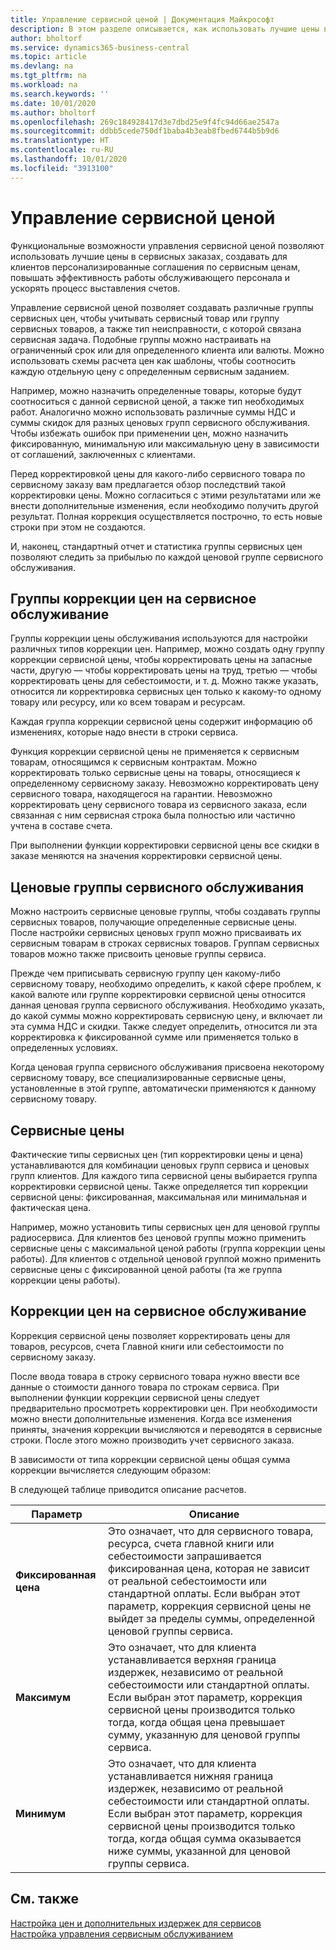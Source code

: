 ```yaml
---
title: Управление сервисной ценой | Документация Майкрософт
description: В этом разделе описывается, как использовать лучшие цены в сервисных заказах, создавать для клиентов персонализированные соглашения по сервисным ценам, повышать эффективность работы обслуживающего персонала и ускорять процесс выставления счетов.
author: bholtorf
ms.service: dynamics365-business-central
ms.topic: article
ms.devlang: na
ms.tgt_pltfrm: na
ms.workload: na
ms.search.keywords: ''
ms.date: 10/01/2020
ms.author: bholtorf
ms.openlocfilehash: 269c184928417d3e7dbd25e9f4fc94d66ae2547a
ms.sourcegitcommit: ddbb5cede750df1baba4b3eab8fbed6744b5b9d6
ms.translationtype: HT
ms.contentlocale: ru-RU
ms.lasthandoff: 10/01/2020
ms.locfileid: "3913100"
---
```

# <a name="service-price-management"></a>Управление сервисной ценой
Функциональные возможности управления сервисной ценой позволяют использовать лучшие цены в сервисных заказах, создавать для клиентов персонализированные соглашения по сервисным ценам, повышать эффективность работы обслуживающего персонала и ускорять процесс выставления счетов.  
  
Управление сервисной ценой позволяет создавать различные группы сервисных цен, чтобы учитывать сервисный товар или группу сервисных товаров, а также тип неисправности, с которой связана сервисная задача. Подобные группы можно настраивать на ограниченный срок или для определенного клиента или валюты. Можно использовать схемы расчета цен как шаблоны, чтобы соотносить каждую отдельную цену с определенным сервисным заданием.  
  
Например, можно назначить определенные товары, которые будут соотноситься с данной сервисной ценой, а также тип необходимых работ. Аналогично можно использовать различные суммы НДС и суммы скидок для разных ценовых групп сервисного обслуживания. Чтобы избежать ошибок при применении цен, можно назначить фиксированную, минимальную или максимальную цену в зависимости от соглашений, заключенных с клиентами.  
  
Перед корректировкой цены для какого-либо сервисного товара по сервисному заказу вам предлагается обзор последствий такой корректировки цены. Можно согласиться с этими результатами или же внести дополнительные изменения, если необходимо получить другой результат. Полная коррекция осуществляется построчно, то есть новые строки при этом не создаются.  
  
И, наконец, стандартный отчет и статистика группы сервисных цен позволяют следить за прибылью по каждой ценовой группе сервисного обслуживания.  
  
## <a name="service-price-adjustment-groups"></a>Группы коррекции цен на сервисное обслуживание  
Группы коррекции цены обслуживания используются для настройки различных типов коррекции цен. Например, можно создать одну группу коррекции сервисной цены, чтобы корректировать цены на запасные части, другую — чтобы корректировать цены на труд, третью — чтобы корректировать цены для себестоимости, и т. д. Можно также указать, относится ли корректировка сервисных цен только к какому-то одному товару или ресурсу, или ко всем товарам и ресурсам.  
  
Каждая группа коррекции сервисной цены содержит информацию об изменениях, которые надо внести в строки сервиса.  
  
Функция коррекции сервисной цены не применяется к сервисным товарам, относящимся к сервисным контрактам. Можно корректировать только сервисные цены на товары, относящиеся к определенному сервисному заказу. Невозможно корректировать цену сервисного товара, находящегося на гарантии. Невозможно корректировать цену сервисного товара из сервисного заказа, если связанная с ним сервисная строка была полностью или частично учтена в составе счета.  
  
При выполнении функции корректировки сервисной цены все скидки в заказе меняются на значения корректировки сервисной цены.  
  
## <a name="service-price-groups"></a>Ценовые группы сервисного обслуживания  
Можно настроить сервисные ценовые группы, чтобы создавать группы сервисных товаров, получающие определенные сервисные цены. После настройки сервисных ценовых групп можно присваивать их сервисным товарам в строках сервисных товаров. Группам сервисных товаров можно также присвоить ценовые группы сервиса.  
  
Прежде чем приписывать сервисную группу цен какому-либо сервисному товару, необходимо определить, к какой сфере проблем, к какой валюте или группе корректировки сервисной цены относится данная ценовая группа сервисного обслуживания. Необходимо указать, до какой суммы можно корректировать сервисную цену, и включает ли эта сумма НДС и скидки. Также следует определить, относится ли эта корректировка к фиксированной сумме или применяется только в определенных условиях.  
  
Когда ценовая группа сервисного обслуживания присвоена некоторому сервисному товару, все специализированные сервисные цены, установленные в этой группе, автоматически применяются к данному сервисному товару.  
  
## <a name="service-pricing"></a>Сервисные цены  
Фактические типы сервисных цен (тип корректировки цены и цена) устанавливаются для комбинации ценовых групп сервиса и ценовых групп клиентов. Для каждого типа сервисной цены выбирается группа корректировки сервисной цены. Также определяется тип коррекции сервисной цены: фиксированная, максимальная или минимальная и фактическая цена.  
  
Например, можно установить типы сервисных цен для ценовой группы радиосервиса. Для клиентов без ценовой группы можно применить сервисные цены с максимальной ценой работы (группа коррекции цены работы). Для клиентов с отдельной ценовой группой можно применить сервисные цены с фиксированной ценой работы (та же группа коррекции цены работы).  
  
## <a name="service-price-adjustment"></a>Коррекции цен на сервисное обслуживание  
Коррекция сервисной цены позволяет корректировать цены для товаров, ресурсов, счета Главной книги или себестоимости по сервисному заказу.  
  
После ввода товара в строку сервисного товара нужно ввести все данные о стоимости данного товара по строкам сервиса. При выполнении функции коррекции сервисной цены следует предварительно просмотреть корректировки цен. При необходимости можно внести дополнительные изменения. Когда все изменения приняты, значения коррекции вычисляются и переводятся в сервисные строки. После этого можно производить учет сервисного заказа.  
  
В зависимости от типа коррекции сервисной цены общая сумма коррекции вычисляется следующим образом:  
  
В следующей таблице приводится описание расчетов.  
  
|Параметр | Описание |  
|----------------------------------|---------------------------------------|  
|**Фиксированная цена**|Это означает, что для сервисного товара, ресурса, счета главной книги или себестоимости запрашивается фиксированная цена, которая не зависит от реальной себестоимости или стандартной оплаты. Если выбран этот параметр, коррекция сервисной цены не выйдет за пределы суммы, определенной ценовой группы сервиса.|  
|**Максимум**|Это означает, что для клиента устанавливается верхняя граница издержек, независимо от реальной себестоимости или стандартной оплаты. Если выбран этот параметр, коррекция сервисной цены производится только тогда, когда общая цена превышает сумму, указанную для ценовой группы сервиса.|  
|**Минимум**|Это означает, что для клиента устанавливается нижняя граница издержек, независимо от реальной себестоимости или стандартной оплаты. Если выбран этот параметр, коррекция сервисной цены производится только тогда, когда общая сумма оказывается ниже суммы, указанной для ценовой группы сервиса.|  
  
## <a name="see-also"></a>См. также  
[Настройка цен и дополнительных издержек для сервисов](service-how-setup-service-costs-pricing.md)  
[Настройка управления сервисным обслуживанием](service-setup-service.md)  
